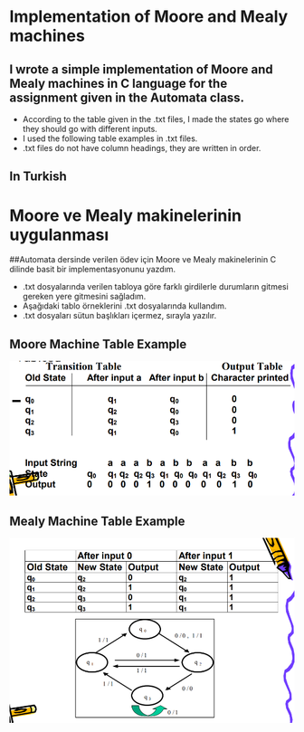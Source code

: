 # Implementation of Moore and Mealy machines
## I wrote a simple implementation of Moore and Mealy machines in C language for the assignment given in the Automata class.
- According to the table given in the .txt files, I made the states go where they should go with different inputs.
- I used the following table examples in .txt files.
- .txt files do not have column headings, they are written in order.
## In Turkish
# Moore ve Mealy makinelerinin uygulanması
##Automata dersinde verilen ödev için Moore ve Mealy makinelerinin C dilinde basit bir implementasyonunu yazdım.
- .txt dosyalarında verilen tabloya göre farklı girdilerle durumların gitmesi gereken yere gitmesini sağladım.
- Aşağıdaki tablo örneklerini .txt dosyalarında kullandım.
- .txt dosyaları sütun başlıkları içermez, sırayla yazılır.

## Moore Machine Table Example
 ![alt1](images/MooreTable.PNG)

## Mealy Machine Table Example
 ![alt2](images/MealyTable.PNG)
